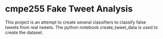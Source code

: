 # cmpe255 Fake Tweet Analysis

This project is an attempt to create several classifiers to classify false tweets from real tweets. The python notebook create_tweet_data is used to create the dataset. 
